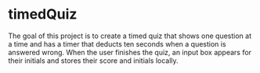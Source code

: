 # timedQuiz
The goal of this project is to create a timed quiz that shows one question at a time and has a timer that deducts ten seconds when a question is answered wrong. When the user finishes the quiz, an input box appears for their initials and stores their score and initials locally. 